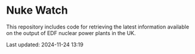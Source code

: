 # Nuke Watch

This repository includes code for retrieving the latest information available on the output of EDF nuclear power plants in the UK.

Last updated: 2024-11-24 13:19